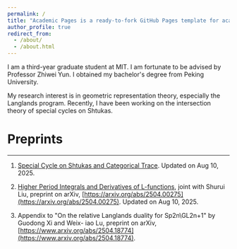 ```yaml
---
permalink: /
title: "Academic Pages is a ready-to-fork GitHub Pages template for academic personal websites"
author_profile: true
redirect_from: 
  - /about/
  - /about.html
---
```


I am a third-year graduate student at MIT. I am fortunate to be advised by Professor Zhiwei Yun. I obtained my bachelor's degree from Peking University.

My research interest is in geometric representation theory, especially the Langlands program. Recently, I have been working on the intersection theory of special cycles on Shtukas.

# Preprints
------

1. [Special Cycle on Shtukas and Categorical Trace](https://zeyuw42.github.io/assets/specialcyclecattrace.pdf). Updated on Aug 10, 2025.

2. [Higher Period Integrals and Derivatives of L-functions](https://zeyuw42.github.io/assets/assets/higherperiod.pdf), joint with Shurui Liu, preprint on
arXiv, [https://arxiv.org/abs/2504.00275](https://arxiv.org/abs/2504.00275). Updated on Aug 10, 2025.

4. Appendix to "On the relative Langlands duality for Sp2n\GL2n+1" by Guodong Xi and Weix-
iao Lu, preprint on arXiv, [https://www.arxiv.org/abs/2504.18774](https://www.arxiv.org/abs/2504.18774).
